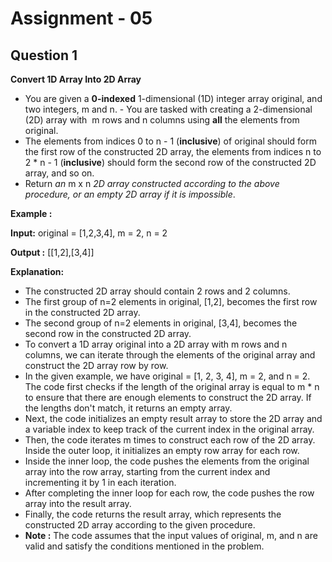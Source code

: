 # **Assignment - 05**
## **Question 1**
**Convert 1D Array Into 2D Array**
- You are given a **0-indexed** 1-dimensional (1D) integer array original, and two integers, m and n. - You are tasked with creating a 2-dimensional (2D) array with  m rows and n columns using **all** the elements from original.
- The elements from indices 0 to n - 1 (**inclusive**) of original should form the first row of the constructed 2D array, the elements from indices n to 2 * n - 1 (**inclusive**) should form the second row of the constructed 2D array, and so on.
- Return *an* m x n *2D array constructed according to the above procedure, or an empty 2D array if it is impossible*.

**Example :**

**Input:** original = [1,2,3,4], m = 2, n = 2

**Output :** [[1,2],[3,4]]

**Explanation:** 
- The constructed 2D array should contain 2 rows and 2 columns.
- The first group of n=2 elements in original, [1,2], becomes the first row in the constructed 2D array.
- The second group of n=2 elements in original, [3,4], becomes the second row in the constructed 2D array.
- To convert a 1D array original into a 2D array with m rows and n columns, we can iterate through the elements of the original array and construct the 2D array row by row. 
- In the given example, we have original = [1, 2, 3, 4], m = 2, and n = 2. The code first checks if the length of the original array is equal to m * n to ensure that there are enough elements to construct the 2D array. If the lengths don't match, it returns an empty array.
- Next, the code initializes an empty result array to store the 2D array and a variable index to keep track of the current index in the original array.
- Then, the code iterates m times to construct each row of the 2D array. Inside the outer loop, it initializes an empty row array for each row.
- Inside the inner loop, the code pushes the elements from the original array into the row array, starting from the current index and incrementing it by 1 in each iteration.
- After completing the inner loop for each row, the code pushes the row array into the result array.
- Finally, the code returns the result array, which represents the constructed 2D array according to the given procedure.
- **Note :** The code assumes that the input values of original, m, and n are valid and satisfy the conditions mentioned in the problem.